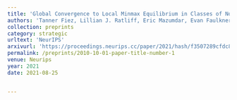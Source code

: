 ```yaml
---
title: 'Global Convergence to Local Minmax Equilibrium in Classes of Nonconvex Zero-Sum Games.'
authors: 'Tanner Fiez, Lillian J. Ratliff, Eric Mazumdar, Evan Faulkner, Adhyyan Narang'
collection: preprints
category: strategic 
urltext: 'NeurIPS'
arxivurl: 'https://proceedings.neurips.cc/paper/2021/hash/f3507289cfdc8c9ae93f4098111a13f9-Abstract.html'
permalink: /preprints/2010-10-01-paper-title-number-1
venue: Neurips
year: 2021
date: 2021-08-25


---
```


